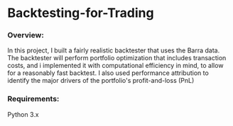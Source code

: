 # Backtesting-for-Trading

### Overview:
In this project, I built a fairly realistic backtester that uses the Barra data. The backtester will perform portfolio optimization that includes transaction costs, and i implemented it with computational efficiency in mind, to allow for a reasonably fast backtest. I also used performance attribution to identify the major drivers of the portfolio's profit-and-loss (PnL)

### Requirements:
Python 3.x
